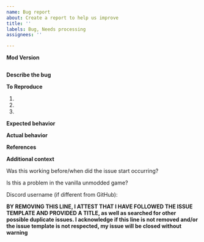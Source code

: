 ```yaml
---
name: Bug report
about: Create a report to help us improve
title: ''
labels: Bug, Needs processing
assignees: ''

---
```


<!-- ⚠⚠ Do not delete this issue template! ⚠⚠ -->
<!-- Issues that do not use the issue template are likely to be ignored and closed. -->


**Mod Version**
<!-- Either a release version or "master" for the latest master branch. -->
<!-- If you used the A32NX-master.zip, or the Dev version from the installer, paste the contents from the build_info.json here -->
```json
```

**Describe the bug**
<!-- A clear and concise description of what the bug is. -->


**To Reproduce**
<!-- Steps to reproduce the behavior. -->
<!-- We need to know how you encountered the bug to properly troubleshoot the issue. -->
1.
2.
3.


**Expected behavior**
<!-- A clear and concise description of what you expected to happen. -->


**Actual behavior**
<!-- A clear and concise description of what actually happened. -->


**References**
<!-- If applicable, add screenshots or videos to help explain your problem. -->


**Additional context**
<!-- Add any other context about the problem here. -->

Was this working before/when did the issue start occurring?

Is this a problem in the vanilla unmodded game?

<!-- You may optionally provide your discord username, so that we may contact you directly about the issue. -->
Discord username (if different from GitHub):

**BY REMOVING THIS LINE, I ATTEST THAT I HAVE FOLLOWED THE ISSUE TEMPLATE AND PROVIDED A TITLE, as well as searched for other possible duplicate issues. I acknowledge if this line is not removed and/or the issue template is not respected, my issue will be closed without warning**
